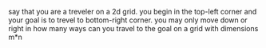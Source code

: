 say that you are a treveler on a 2d grid. you begin in the top-left corner and your goal is to trevel to bottom-right corner. you may only move down or right
in how many ways can you travel to the goal on a grid with dimensions m\*n
